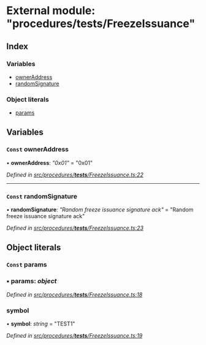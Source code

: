 # External module: "procedures/**tests**/FreezeIssuance"

## Index

### Variables

- [ownerAddress](_procedures___tests___freezeissuance_.md#const-owneraddress)
- [randomSignature](_procedures___tests___freezeissuance_.md#const-randomsignature)

### Object literals

- [params](_procedures___tests___freezeissuance_.md#const-params)

## Variables

### `Const` ownerAddress

• **ownerAddress**: _"0x01"_ = "0x01"

_Defined in [src/procedures/**tests**/FreezeIssuance.ts:22](https://github.com/PolymathNetwork/polymath-sdk/blob/d34930f/src/procedures/__tests__/FreezeIssuance.ts#L22)_

---

### `Const` randomSignature

• **randomSignature**: _"Random freeze issuance signature ack"_ = "Random freeze issuance signature ack"

_Defined in [src/procedures/**tests**/FreezeIssuance.ts:23](https://github.com/PolymathNetwork/polymath-sdk/blob/d34930f/src/procedures/__tests__/FreezeIssuance.ts#L23)_

## Object literals

### `Const` params

### ▪ **params**: _object_

_Defined in [src/procedures/**tests**/FreezeIssuance.ts:18](https://github.com/PolymathNetwork/polymath-sdk/blob/d34930f/src/procedures/__tests__/FreezeIssuance.ts#L18)_

### symbol

• **symbol**: _string_ = "TEST1"

_Defined in [src/procedures/**tests**/FreezeIssuance.ts:19](https://github.com/PolymathNetwork/polymath-sdk/blob/d34930f/src/procedures/__tests__/FreezeIssuance.ts#L19)_

